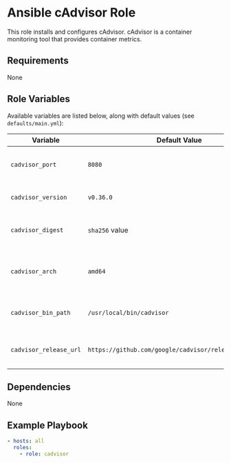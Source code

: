 # Ansible cAdvisor Role

This role installs and configures cAdvisor. cAdvisor is a container monitoring tool that provides container metrics.

## Requirements

None

## Role Variables

Available variables are listed below, along with default values (see `defaults/main.yml`):

| Variable               | Default Value                                          | Description                            |
| ---------------------- | ------------------------------------------------------ | -------------------------------------- |
| `cadvisor_port`        | `8080`                                                 | The port on which cAdvisor will listen |
| `cadvisor_version`     | `v0.36.0`                                              | The version of cAdvisor to install     |
| `cadvisor_digest`      | `sha256` value                                         | The digest of the cAdvisor image       |
| `cadvisor_arch`        | `amd64`                                                | The architecture of the cAdvisor image |
| `cadvisor_bin_path`    | `/usr/local/bin/cadvisor`                              | The path to the cAdvisor binary        |
| `cadvisor_release_url` | `https://github.com/google/cadvisor/releases/download` | The URL to download cAdvisor from      |

## Dependencies

None

## Example Playbook

```yaml
- hosts: all
  roles:
    - role: cadvisor
```
